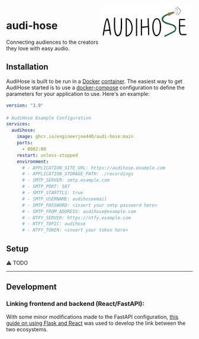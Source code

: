 <img src="https://raw.githubusercontent.com/engineerjoe440/audi-hose/main/logo/audihose-logo.png" width="250" alt="logo" align="right">

# audi-hose
Connecting audiences to the creators they love with easy audio.

## Installation

AudiHose is built to be run in a [Docker](https://docs.docker.com/get-started/overview/)
[container](https://www.redhat.com/en/topics/containers/whats-a-linux-container).
The easiest way to get AudiHose started is to use a [docker-compose](https://docs.docker.com/compose/)
configuration to define the parameters for your application to use. Here's an
example:

```yaml
version: "3.9"

# AudiHose Example Configuration
services:
  audihose:
    image: ghcr.io/engineerjoe440/audi-hose:main
    ports:
      - 8082:80
    restart: unless-stopped
    environment:
      # - APPLICATION_SITE_URL: https://audihose.example.com
      # - APPLICATION_STORAGE_PATH: ./recordings
      # - SMTP_SERVER: smtp.example.com
      # - SMTP_PORT: 587
      # - SMTP_STARTTLS: true
      # - SMTP_USERNAME: audihoseemail
      # - SMTP_PASSWORD: <insert your smtp password here>
      # - SMTP_FROM_ADDRESS: audihose@example.com
      # - NTFY_SERVER: https://ntfy.example.com
      # - NTFY_TOPIC: audihose
      # - NTFY_TOKEN: <insert your token here>
```

## Setup

:warning: TODO

---

## Development

### Linking frontend and backend (React/FastAPI):
With some minor modifications made to the FastAPI configuration,
[this guide on using Flask and React](https://blog.learningdollars.com/2019/11/29/how-to-serve-a-reactapp-with-a-flask-server/)
was used to develop the link between the two ecosystems.
